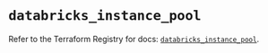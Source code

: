 # `databricks_instance_pool`

Refer to the Terraform Registry for docs: [`databricks_instance_pool`](https://registry.terraform.io/providers/databricks/databricks/1.39.0/docs/resources/instance_pool).

